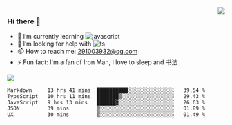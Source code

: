 <img align='right' src='https://github-readme-stats.vercel.app/api?username=niaogege&show_icons=true&theme=radical'/>

### Hi there 👋

- 🌱 I’m currently learning ![javascript](https://img.shields.io/badge/javacript-learn-orange)
- 🤔 I’m looking for help with ![ts](https://img.shields.io/badge/ts-learn-yellow)
- 📫 How to reach me: 291003932@qq.com
- ⚡ Fun fact:  I'm a fan of Iron Man, I love to sleep and 书法

![](https://github-readme-stats.vercel.app/api/top-langs/?username=niaogege&layout=compact)

<!--START_SECTION:waka-->
```text
Markdown     13 hrs 41 mins  ██████████░░░░░░░░░░░░░░░   39.54 % 
TypeScript   10 hrs 11 mins  ███████▒░░░░░░░░░░░░░░░░░   29.43 % 
JavaScript   9 hrs 13 mins   ██████▓░░░░░░░░░░░░░░░░░░   26.63 % 
JSON         39 mins         ▒░░░░░░░░░░░░░░░░░░░░░░░░   01.89 % 
UX           30 mins         ▒░░░░░░░░░░░░░░░░░░░░░░░░   01.49 % 
```
<!--END_SECTION:waka-->
